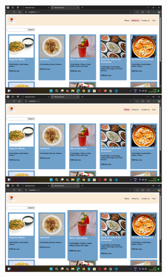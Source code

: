![alt text](<Screenshot (484).png>) ![alt text](<Screenshot (483).png>) ![alt text](<Screenshot (482).png>)